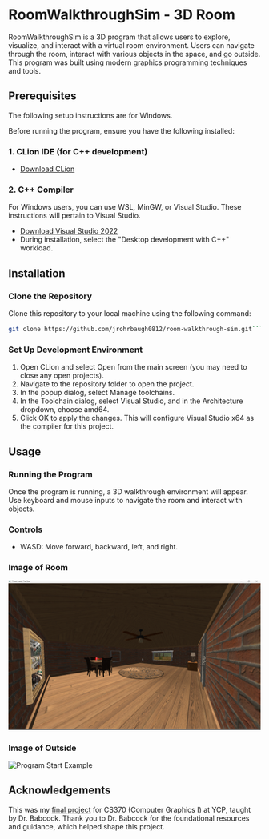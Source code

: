 # RoomWalkthroughSim - 3D Room
RoomWalkthroughSim is a 3D program that allows users to explore, visualize, and interact with a virtual room environment. Users can navigate through the room, interact with various objects in the space, and go outside. This program was built using modern graphics programming techniques and tools.

## Prerequisites
The following setup instructions are for Windows.

Before running the program, ensure you have the following installed:

### 1. CLion IDE (for C++ development)
   - [Download CLion](https://www.jetbrains.com/clion/)
### 2. C++ Compiler
For Windows users, you can use WSL, MinGW, or Visual Studio. These instructions will pertain to Visual Studio.
- [Download Visual Studio 2022](https://visualstudio.microsoft.com/vs/)
- During installation, select the "Desktop development with C++" workload.

## Installation
### Clone the Repository
Clone this repository to your local machine using the following command:

```bash
git clone https://github.com/jrohrbaugh0812/room-walkthrough-sim.git```
```

### Set Up Development Environment
1. Open CLion and select Open from the main screen (you may need to close any open projects).
2. Navigate to the repository folder to open the project.
3. In the popup dialog, select Manage toolchains.
4. In the Toolchain dialog, select Visual Studio, and in the Architecture dropdown, choose amd64.
5. Click OK to apply the changes. This will configure Visual Studio x64 as the compiler for this project.

## Usage
### Running the Program
Once the program is running, a 3D walkthrough environment will appear. Use keyboard and mouse inputs to navigate the room and interact with objects.

### Controls
- WASD: Move forward, backward, left, and right.

### Image of Room
![Program Start Example](./images/room.png)

### Image of Outside
![Program Start Example](./images/outside.png)

## Acknowledgements
This was my [final project](https://ycpcs.github.io/cs370-fall2024/assign/project.html) for CS370 (Computer Graphics I) at YCP, taught by Dr. Babcock. Thank you to Dr. Babcock for the foundational resources and guidance, which helped shape this project.